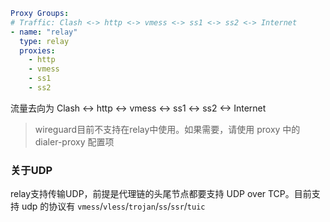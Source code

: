 ```{.yaml linenums="1"}
Proxy Groups:
# Traffic: Clash <-> http <-> vmess <-> ss1 <-> ss2 <-> Internet
- name: "relay"
  type: relay
  proxies:
    - http
    - vmess
    - ss1
    - ss2
```

流量去向为 Clash <-> http <-> vmess <-> ss1 <-> ss2 <-> Internet

> wireguard目前不支持在relay中使用。如果需要，请使用 proxy 中的 dialer-proxy 配置项

### 关于UDP

relay支持传输UDP，前提是代理链的头尾节点都要支持 UDP over TCP。目前支持 udp 的协议有 `vmess`/`vless`/`trojan`/`ss`/`ssr`/`tuic`

